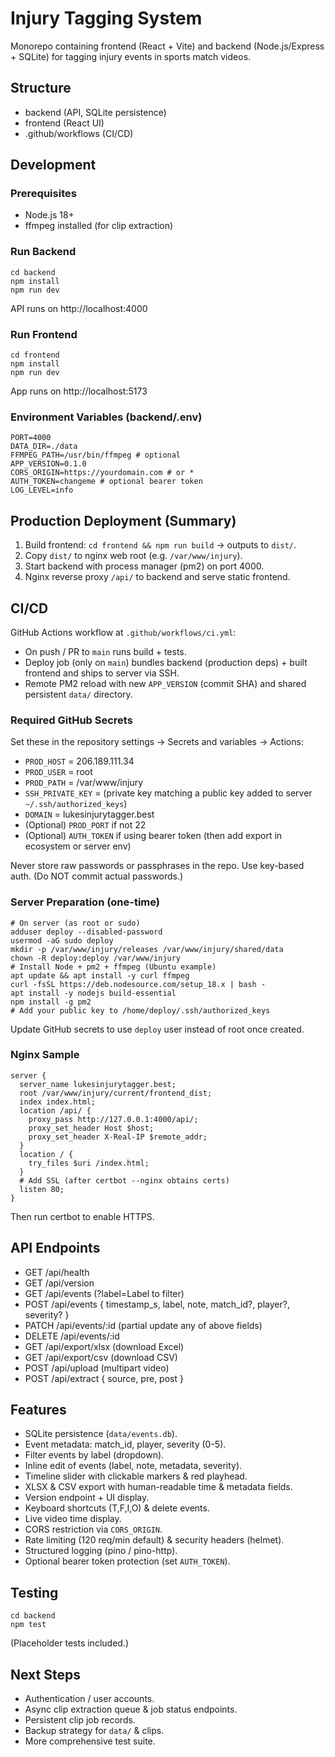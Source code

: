 # Injury Tagging System

Monorepo containing frontend (React + Vite) and backend (Node.js/Express + SQLite) for tagging injury events in sports match videos.

## Structure
- backend (API, SQLite persistence)
- frontend (React UI)
- .github/workflows (CI/CD)

## Development

### Prerequisites
- Node.js 18+
- ffmpeg installed (for clip extraction)

### Run Backend
```
cd backend
npm install
npm run dev
```
API runs on http://localhost:4000

### Run Frontend
```
cd frontend
npm install
npm run dev
```
App runs on http://localhost:5173

### Environment Variables (backend/.env)
```
PORT=4000
DATA_DIR=./data
FFMPEG_PATH=/usr/bin/ffmpeg # optional
APP_VERSION=0.1.0
CORS_ORIGIN=https://yourdomain.com # or *
AUTH_TOKEN=changeme # optional bearer token
LOG_LEVEL=info
```

## Production Deployment (Summary)
1. Build frontend: `cd frontend && npm run build` -> outputs to `dist/`.
2. Copy `dist/` to nginx web root (e.g. `/var/www/injury`).
3. Start backend with process manager (pm2) on port 4000.
4. Nginx reverse proxy `/api/` to backend and serve static frontend.

## CI/CD
GitHub Actions workflow at `.github/workflows/ci.yml`:
- On push / PR to `main` runs build + tests.
- Deploy job (only on `main`) bundles backend (production deps) + built frontend and ships to server via SSH.
- Remote PM2 reload with new `APP_VERSION` (commit SHA) and shared persistent `data/` directory.

### Required GitHub Secrets
Set these in the repository settings -> Secrets and variables -> Actions:
- `PROD_HOST` = 206.189.111.34
- `PROD_USER` = root
- `PROD_PATH` = /var/www/injury
- `SSH_PRIVATE_KEY` = (private key matching a public key added to server `~/.ssh/authorized_keys`)
- `DOMAIN` = lukesinjurytagger.best
- (Optional) `PROD_PORT` if not 22
- (Optional) `AUTH_TOKEN` if using bearer token (then add export in ecosystem or server env)

Never store raw passwords or passphrases in the repo. Use key-based auth. (Do NOT commit actual passwords.)

### Server Preparation (one-time)
```
# On server (as root or sudo)
adduser deploy --disabled-password
usermod -aG sudo deploy
mkdir -p /var/www/injury/releases /var/www/injury/shared/data
chown -R deploy:deploy /var/www/injury
# Install Node + pm2 + ffmpeg (Ubuntu example)
apt update && apt install -y curl ffmpeg
curl -fsSL https://deb.nodesource.com/setup_18.x | bash -
apt install -y nodejs build-essential
npm install -g pm2
# Add your public key to /home/deploy/.ssh/authorized_keys
```
Update GitHub secrets to use `deploy` user instead of root once created.

### Nginx Sample
```
server {
  server_name lukesinjurytagger.best;
  root /var/www/injury/current/frontend_dist;
  index index.html;
  location /api/ {
    proxy_pass http://127.0.0.1:4000/api/;
    proxy_set_header Host $host;
    proxy_set_header X-Real-IP $remote_addr;
  }
  location / {
    try_files $uri /index.html;
  }
  # Add SSL (after certbot --nginx obtains certs)
  listen 80;
}
```
Then run certbot to enable HTTPS.

## API Endpoints
- GET /api/health
- GET /api/version
- GET /api/events (?label=Label to filter)
- POST /api/events { timestamp_s, label, note, match_id?, player?, severity? }
- PATCH /api/events/:id (partial update any of above fields)
- DELETE /api/events/:id
- GET /api/export/xlsx (download Excel)
- GET /api/export/csv (download CSV)
- POST /api/upload (multipart video)
- POST /api/extract { source, pre, post }

## Features
- SQLite persistence (`data/events.db`).
- Event metadata: match_id, player, severity (0-5).
- Filter events by label (dropdown).
- Inline edit of events (label, note, metadata, severity).
- Timeline slider with clickable markers & red playhead.
- XLSX & CSV export with human-readable time & metadata fields.
- Version endpoint + UI display.
- Keyboard shortcuts (T,F,I,O) & delete events.
- Live video time display.
- CORS restriction via `CORS_ORIGIN`.
- Rate limiting (120 req/min default) & security headers (helmet).
- Structured logging (pino / pino-http).
- Optional bearer token protection (set `AUTH_TOKEN`).

## Testing
```
cd backend
npm test
```
(Placeholder tests included.)

## Next Steps
- Authentication / user accounts.
- Async clip extraction queue & job status endpoints.
- Persistent clip job records.
- Backup strategy for `data/` & clips.
- More comprehensive test suite.
